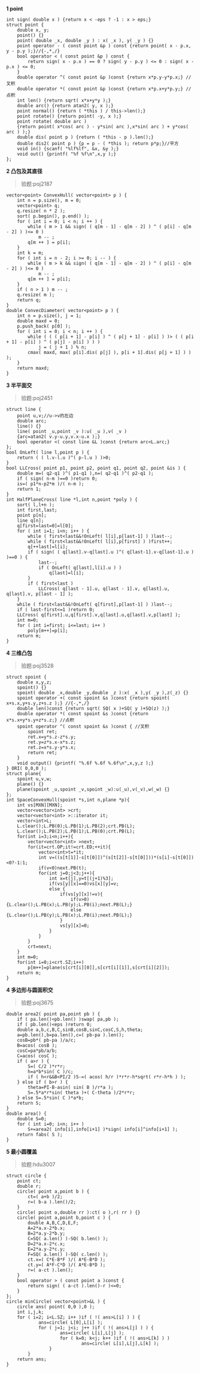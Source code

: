 **1 point**

	int sign( double x ) {return x < -eps ? -1 : x > eps;}
	struct point {
		double x, y;
		point() {}
		point( double _x, double _y ) : x( _x ), y( _y ) {}
		point operator - ( const point &p ) const {return point( x - p.x, y - p.y );}//{-,*,/}
		bool operator < ( const point &p ) const {
			return sign( x - p.x ) == 0 ? sign( y - p.y ) <= 0 : sign( x - p.x ) <= 0;
		}
		double operator ^( const point &p )const {return x*p.y-y*p.x;} //叉积
		double operator *( const point &p )const {return x*p.x+y*p.y;} //点积
		int len() {return sqrt( x*x+y*y );}
		double arc() {return atan2( y, x );}
		point normal() {return ( *this ) / this->len();}
		point rotate() {return point( -y, x );}
		point rotate( double arc )
		{return point( x*cos( arc ) - y*sin( arc ),x*sin( arc ) + y*cos( arc ) );}
		double dis( point p ) {return ( *this - p ).len();}
		double dis2( point p ) {p = p - ( *this ); return p*p;}//平方
		void in() {scanf( "%lf%lf", &x, &y );}
		void out() {printf( "%f %f\n",x,y );}
	};

**2 凸包及其直径**
>验题:poj2187

	vector<point> ConvexHull( vector<point> p ) {
		int n = p.size(), m = 0;
		vector<point> q;
		q.resize( n * 2 );
		sort( p.begin(), p.end() );
		for ( int i = 0; i < n; i ++ ) {
			while ( m > 1 && sign( ( q[m - 1] - q[m - 2] ) ^ ( p[i] - q[m - 2] ) )<= 0 )
				m -- ;
			q[m ++ ] = p[i];
		}
		int k = m;
		for ( int i = n - 2; i >= 0; i -- ) {
			while ( m > k && sign( ( q[m - 1] - q[m - 2] ) ^ ( p[i] - q[m - 2] ) )<= 0 )
				m -- ;
			q[m ++ ] = p[i];
		}
		if ( n > 1 ) m -- ;
		q.resize( m );
		return q;
	}
	double ConvecDiameter( vector<point> p ) {
		int n = p.size(), j = 1;
		double maxd = 0;
		p.push_back( p[0] );
		for ( int i = 0; i < n; i ++ ) {
			while ( ( ( p[i + 1] - p[i] ) ^ ( p[j + 1] - p[i] ) )> ( ( p[i + 1] - p[i] ) ^ ( p[j] - p[i] ) ) )
				j = ( j + 1 ) % n;
			cmax( maxd, max( p[i].dis( p[j] ), p[i + 1].dis( p[j + 1] ) ) );
		}
		return maxd;
	}

**3 半平面交**
>验题:poj2451

	struct line {
		point u,v;//u->v的左边
		double arc;
		line() {}
		line( point _u,point _v ):u( _u ),v( _v )
		{arc=atan2( v.y-u.y,v.x-u.x );}
		bool operator <( const line &L )const {return arc<L.arc;}
	};
	bool OnLeft( line l,point p ) {
		return ( ( l.v-l.u )^( p-l.u ) )>0;
	}
	bool LLCross( point p1, point p2, point q1, point q2, point &is ) {
		double m=( q2-q1 )^( p1-q1 ),n=( q2-q1 )^( p2-q1 );
		if ( sign( n-m )==0 )return 0;
		is=( p1*n-p2*m )/( n-m );
		return 1;
	}
	int HalfPlaneCross( line *l,int n,point *poly ) {
		sort( l,l+n );
		int first,last;
		point p[n];
		line q[n];
		q[first=last=0]=l[0];
		for ( int i=1; i<n; i++ ) {
			while ( first<last&&!OnLeft( l[i],p[last-1] ) )last--;
			while ( first<last&&!OnLeft( l[i],p[first] ) )first++;
			q[++last]=l[i];
			if ( sign( ( q[last].v-q[last].u )^( q[last-1].v-q[last-1].u ) )==0 ) {
				last--;
				if ( OnLeft( q[last],l[i].u ) )
					q[last]=l[i];
			}
			if ( first<last )
				LLCross( q[last - 1].u, q[last - 1].v, q[last].u, q[last].v, p[last - 1] );
		}
		while ( first<last&&!OnLeft( q[first],p[last-1] ) )last--;
		if ( last-first<=1 )return 0;
		LLCross( q[first].u,q[first].v,q[last].u,q[last].v,p[last] );
		int m=0;
		for ( int i=first; i<=last; i++ )
			poly[m++]=p[i];
		return m;
	}

**4 三维凸包**
>验题:poj3528

	struct spoint {
		double x,y,z;
		spoint() {}
		spoint( double _x,double _y,double _z ):x( _x ),y( _y ),z(_z) {}
		spoint operator +( const spoint &s )const {return spoint( x+s.x,y+s.y,z+s.z );} //{-,*,/}
		double len()const {return sqrt( SQ( x )+SQ( y )+SQ(z) );}
		double operator *( const spoint &s )const {return x*s.x+y*s.y+z*s.z;} //点积
		spoint operator ^( const spoint &s )const {	//叉积
			spoint ret;
			ret.x=y*s.z-z*s.y;
			ret.y=z*s.x-x*s.z;
			ret.z=x*s.y-y*s.x;
			return ret;
		}
		void output() {printf( "%.6f %.6f %.6f\n",x,y,z );}
	} ORI( 0,0,0 );
	struct plane{
		spoint u,v,w;
		plane() {}
		plane(spoint _u,spoint _v,spoint _w):u(_u),v(_v),w(_w) {}
	};
	int SpaceConvexHull(spoint *s,int n,plane *p){
		int vs[MXN][MXN];
		vector<vector<int> >crt;
		vector<vector<int> >::iterator it;
		vector<int>L;
		L.clear();L.PB(0);L.PB(1);L.PB(2);crt.PB(L);
		L.clear();L.PB(2);L.PB(1);L.PB(0);crt.PB(L);
		for(int i=3;i<n;i++){
			vector<vector<int> >next;
			for(it=crt.OP;it!=crt.ED;++it){
				vector<int>t=*it;
				int v=((s[t[1]]-s[t[0]])^(s[t[2]]-s[t[0]]))*(s[i]-s[t[0]])<0?-1:1;
				if(v<0)next.PB(t);
				for(int j=0;j<3;j++){
					int x=t[j],y=t[(j+1)%3];
					if(vs[y][x]==0)vs[x][y]=v;
					else {
						if(vs[y][x]!=v){
							if(v>0){L.clear();L.PB(x);L.PB(y);L.PB(i);next.PB(L);}
							else {L.clear();L.PB(y);L.PB(x);L.PB(i);next.PB(L);}
						}
						vs[y][x]=0;
					}
				}
			}
			crt=next;
		}
		int m=0;
		for(int i=0;i<crt.SZ;i++)
			p[m++]=plane(s[crt[i][0]],s[crt[i][1]],s[crt[i][2]]);
		return m;
	}

**4 多边形与圆面积交**
>验题:poj3675

	double area2( point pa,point pb ) {
		if ( pa.len()<pb.len() )swap( pa,pb );
		if ( pb.len()<eps )return 0;
		double a,b,c,B,C,sinB,cosB,sinC,cosC,S,h,theta;
		a=pb.len(),b=pa.len(),c=( pb-pa ).len();
		cosB=pb*( pb-pa )/a/c;
		B=acos( cosB );
		cosC=pa*pb/a/b;
		C=acos( cosC );
		if ( a>r ) {
			S=( C/2 )*r*r;
			h=a*b*sin( C )/c;
			if ( h<r&&B<PI/2 )S-=( acos( h/r )*r*r-h*sqrt( r*r-h*h ) );
		} else if ( b>r ) {
			theta=PI-B-asin( sin( B )/r*a );
			S=.5*a*r*sin( theta )+( C-theta )/2*r*r;
		} else S=.5*sin( C )*a*b;
		return S;
	}
	double area() {
		double S=0;
		for ( int i=0; i<n; i++ )
			S+=area2( info[i],info[i+1] )*sign( info[i]^info[i+1] );
		return fabs( S );
	}

**5 最小圆覆盖**
>验题:hdu3007

	struct circle {
		point ct;
		double r;
		circle( point a,point b ) {
			ct=( a+b )/2;
			r=( b-a ).len()/2;
		}
		circle( point o,double rr ):ct( o ),r( rr ) {}
		circle( point a,point b,point c ) {
			double A,B,C,D,E,F;
			A=2*a.x-2*b.x;
			B=2*a.y-2*b.y;
			C=SQ( a.len() )-SQ( b.len() );
			D=2*a.x-2*c.x;
			E=2*a.y-2*c.y;
			F=SQ( a.len() )-SQ( c.len() );
			ct.x=( C*E-B*F )/( A*E-B*D );
			ct.y=( A*F-C*D )/( A*E-B*D );
			r=( a-ct ).len();
		}
		bool operator > ( const point a )const {
			return sign( ( a-ct ).len()-r )<=0;
		}
	};
	circle minCircle( vector<point>&L ) {
		circle ans( point( 0,0 ),0 );
		int i,j,k;
		for ( i=2; i<L.SZ; i++ )if ( !( ans>L[i] ) ) {
				ans=circle( L[0],L[i] );
				for ( j=1; j<i; j++ )if ( !( ans>L[j] ) ) {
						ans=circle( L[i],L[j] );
						for ( k=0; k<j; k++ )if ( !( ans>L[k] ) )
								ans=circle( L[i],L[j],L[k] );
					}
			}
		return ans;
	}
